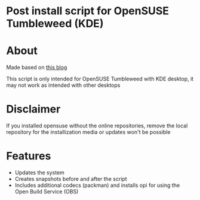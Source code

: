 # Post install script for OpenSUSE Tumbleweed (KDE)

# About
Made based on [this blog](https://www.techhut.tv/opensuse-5-things-you-must-do-after-installing/)

This script is only intended for OpenSUSE Tumbleweed with KDE desktop, it may not work as intended with other desktops

# Disclaimer
If you installed opensuse without the online repositories, remove the local repository for the installization media or updates won't be possible

# Features
* Updates the system
* Creates snapshots before and after the script
* Includes additional codecs (packman) and installs opi for using the Open Build Service (OBS)